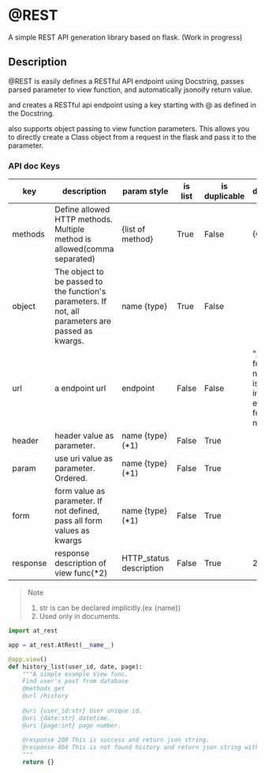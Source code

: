 # @REST

A simple REST API generation library based on flask. (Work in progress)

## Description


@REST is easily defines a RESTful API endpoint using Docstring, passes parsed parameter to view function, and automatically jsonoify return value.

and creates a RESTful api endpoint using a key starting with @ as defined in the Docstring.

also supports object passing to view function parameters. This allows you to directly create a Class object from a request in the flask and pass it to the parameter.

### API doc Keys
| key | description | param style | is list | is duplicable | default |
| --- | --- | --- | --- | --- | --- |
| methods | Define allowed HTTP methods. Multiple method is allowed(comma separated) | {list of method} | True | False | {GET} |
| object | The object to be passed to the function's parameters. If not, all parameters are passed as kwargs. | name {type} | True | False | |
| url | a endpoint url | endpoint | False | False | "/" if func name is index else func name |
| header | header value as parameter. | name {type}(*1) | False | True | |
| param | use uri value as parameter. Ordered. | name {type}(*1) | False | True | |
| form | form value as parameter. If not defined, pass all form values as kwargs | name {type}(*1) | False | True | |
| response | response description of view func(*2) | HTTP_status description | False | True | 200 "" |

> Note
> 1. str is can be declared implicitly.(ex {name})
> 2. Used only in documents.

```python
import at_rest

app = at_rest.AtRest(__name__)

@app.view()
def history_list(user_id, date, page):
    """A simple example View func.
    Find user's post from database
    @methods get
    @url /history
    
    @uri {user_id:str} User unique id.
    @uri {date:str} datetime.
    @uri {page:int} page number.
    
    @response 200 This is success and return json string.
    @response 404 This is not found history and return json string with error description.
    """
    return {}

```